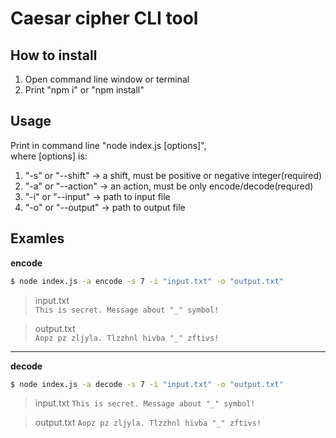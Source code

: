 # Caesar cipher CLI tool
## How to install
1. Open command line window or terminal
2. Print "npm i" or "npm install"

## Usage
Print in command line "node index.js [options]",  
where [options] is:  
1. "-s" or "--shift" -> a shift, must be positive or negative integer(required)
1. "-a" or "--action" -> an action, must be only encode/decode(requred)
1. "-i" or "--input" -> path to input file
1. "-o" or "--output" -> path to output file

## Examles
**encode**
```bash
$ node index.js -a encode -s 7 -i "input.txt" -o "output.txt"
```
>input.txt  
>`This is secret. Message about "_" symbol!`

> output.txt  
> `Aopz pz zljyla. Tlzzhnl hivba "_" zftivs!`  



****
**decode**
```bash
$ node index.js -a decode -s 7 -i "input.txt" -o "output.txt"
```
>input.txt
>`This is secret. Message about "_" symbol!`

>output.txt
> `Aopz pz zljyla. Tlzzhnl hivba "_" zftivs!`